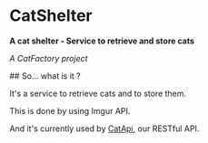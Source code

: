 # CatShelter

**A cat shelter - Service to retrieve and store cats**

*A CatFactory project*

## So... what is it ?

It's a service to retrieve cats and to store them.

This is done by using Imgur API.

And it's currently used by [CatApi](https://github.com/CatFactoryTeam/CatApi), our RESTful API.
